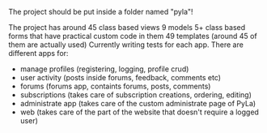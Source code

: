 
The project should be put inside a folder named "pyla"!

The project has around 45 class based views
9 models
5+ class based forms that have practical custom code in them
49 templates (around 45 of them are actually used)
Currently writing tests for each app.
There are different apps for:
- manage profiles (registering, logging, profile crud)
- user activity (posts inside forums, feedback, comments etc)
- forums (forums app, containts forums, posts, comments)
- subscriptions (takes care of subscription creations, ordering, editing)
- administrate app (takes care of the custom administrate page of PyLa)
- web (takes care of the part of the website that doesn't require a logged user)
